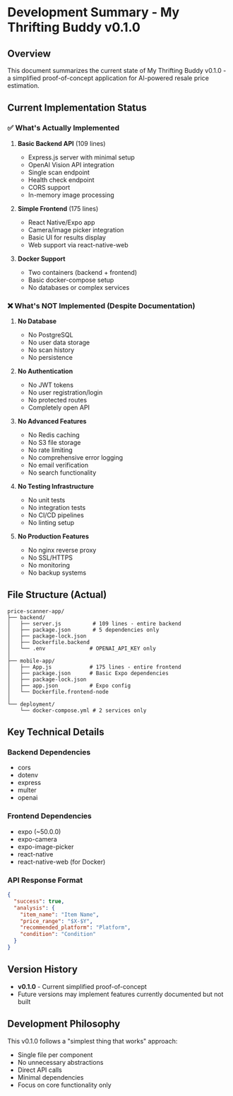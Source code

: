 # Development Summary - My Thrifting Buddy v0.1.0

## Overview
This document summarizes the current state of My Thrifting Buddy v0.1.0 - a simplified proof-of-concept application for AI-powered resale price estimation.

## Current Implementation Status

### ✅ What's Actually Implemented

1. **Basic Backend API** (109 lines)
   - Express.js server with minimal setup
   - OpenAI Vision API integration
   - Single scan endpoint
   - Health check endpoint
   - CORS support
   - In-memory image processing

2. **Simple Frontend** (175 lines)
   - React Native/Expo app
   - Camera/image picker integration
   - Basic UI for results display
   - Web support via react-native-web

3. **Docker Support**
   - Two containers (backend + frontend)
   - Basic docker-compose setup
   - No databases or complex services

### ❌ What's NOT Implemented (Despite Documentation)

1. **No Database**
   - No PostgreSQL
   - No user data storage
   - No scan history
   - No persistence

2. **No Authentication**
   - No JWT tokens
   - No user registration/login
   - No protected routes
   - Completely open API

3. **No Advanced Features**
   - No Redis caching
   - No S3 file storage
   - No rate limiting
   - No comprehensive error logging
   - No email verification
   - No search functionality

4. **No Testing Infrastructure**
   - No unit tests
   - No integration tests
   - No CI/CD pipelines
   - No linting setup

5. **No Production Features**
   - No nginx reverse proxy
   - No SSL/HTTPS
   - No monitoring
   - No backup systems

## File Structure (Actual)
```
price-scanner-app/
├── backend/
│   ├── server.js          # 109 lines - entire backend
│   ├── package.json       # 5 dependencies only
│   ├── package-lock.json
│   ├── Dockerfile.backend
│   └── .env              # OPENAI_API_KEY only
│
├── mobile-app/
│   ├── App.js            # 175 lines - entire frontend
│   ├── package.json      # Basic Expo dependencies
│   ├── package-lock.json
│   ├── app.json          # Expo config
│   └── Dockerfile.frontend-node
│
└── deployment/
    └── docker-compose.yml # 2 services only
```

## Key Technical Details

### Backend Dependencies
- cors
- dotenv
- express
- multer
- openai

### Frontend Dependencies
- expo (~50.0.0)
- expo-camera
- expo-image-picker
- react-native
- react-native-web (for Docker)

### API Response Format
```json
{
  "success": true,
  "analysis": {
    "item_name": "Item Name",
    "price_range": "$X-$Y",
    "recommended_platform": "Platform",
    "condition": "Condition"
  }
}
```

## Version History
- **v0.1.0** - Current simplified proof-of-concept
- Future versions may implement features currently documented but not built

## Development Philosophy
This v0.1.0 follows a "simplest thing that works" approach:
- Single file per component
- No unnecessary abstractions
- Direct API calls
- Minimal dependencies
- Focus on core functionality only